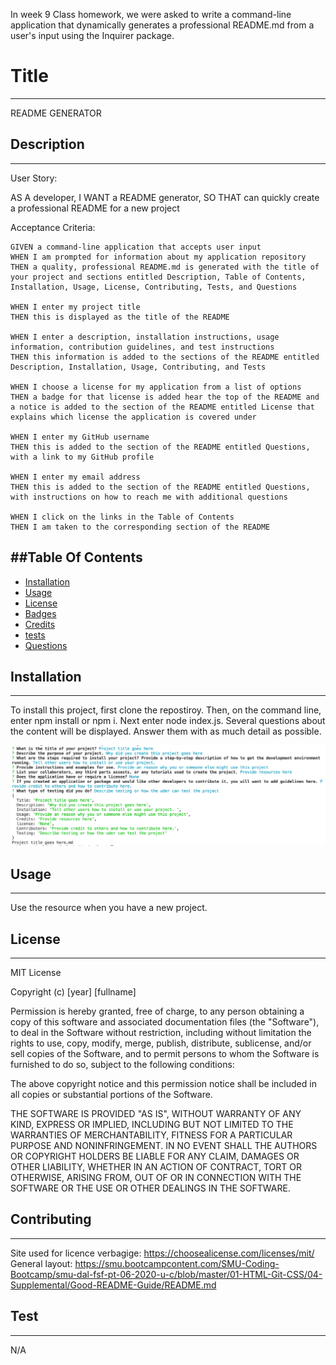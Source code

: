 In week 9 Class homework, we were asked to write a command-line application that dynamically generates a professional README.md from a user's input using the Inquirer package. 

# Title
---
 README GENERATOR 

## Description
---

User Story: 

AS A developer, I WANT a README generator, SO THAT can quickly create a professional README for a new project

Acceptance Criteria:

    GIVEN a command-line application that accepts user input
    WHEN I am prompted for information about my application repository
    THEN a quality, professional README.md is generated with the title of your project and sections entitled Description, Table of Contents, Installation, Usage, License, Contributing, Tests, and Questions
    
    WHEN I enter my project title
    THEN this is displayed as the title of the README
    
    WHEN I enter a description, installation instructions, usage information, contribution guidelines, and test instructions
    THEN this information is added to the sections of the README entitled Description, Installation, Usage, Contributing, and Tests
    
    WHEN I choose a license for my application from a list of options
    THEN a badge for that license is added hear the top of the README and a notice is added to the section of the README entitled License that explains which license the application is covered under

    WHEN I enter my GitHub username
    THEN this is added to the section of the README entitled Questions, with a link to my GitHub profile

    WHEN I enter my email address
    THEN this is added to the section of the README entitled Questions, with instructions on how to reach me with additional questions

    WHEN I click on the links in the Table of Contents
    THEN I am taken to the corresponding section of the README

##Table Of Contents 
---
* [Installation](Installation)
* [Usage](Usage)
* [License](License)
* [Badges](Badges)
* [Credits](Credits)
* [tests](tests)
* [Questions](Questions)
    
## Installation
---
To install this project, first clone the repostiroy. Then, on the command line, enter npm install or npm i. Next enter node index.js. Several questions about the content will be displayed. Answer them with as much detail as possible.

<img src="commandLine.png" alt="commandLineQuestions Screenshot">

## Usage
---
Use the resource when you have a new project. 

## License
---
MIT License

Copyright (c) [year] [fullname]

Permission is hereby granted, free of charge, to any person obtaining a copy
of this software and associated documentation files (the "Software"), to deal
in the Software without restriction, including without limitation the rights
to use, copy, modify, merge, publish, distribute, sublicense, and/or sell
copies of the Software, and to permit persons to whom the Software is
furnished to do so, subject to the following conditions:

The above copyright notice and this permission notice shall be included in all
copies or substantial portions of the Software.

THE SOFTWARE IS PROVIDED "AS IS", WITHOUT WARRANTY OF ANY KIND, EXPRESS OR
IMPLIED, INCLUDING BUT NOT LIMITED TO THE WARRANTIES OF MERCHANTABILITY,
FITNESS FOR A PARTICULAR PURPOSE AND NONINFRINGEMENT. IN NO EVENT SHALL THE
AUTHORS OR COPYRIGHT HOLDERS BE LIABLE FOR ANY CLAIM, DAMAGES OR OTHER
LIABILITY, WHETHER IN AN ACTION OF CONTRACT, TORT OR OTHERWISE, ARISING FROM,
OUT OF OR IN CONNECTION WITH THE SOFTWARE OR THE USE OR OTHER DEALINGS IN THE
SOFTWARE. 

## Contributing 
---
Site used for licence verbagige: https://choosealicense.com/licenses/mit/
General layout: https://smu.bootcampcontent.com/SMU-Coding-Bootcamp/smu-dal-fsf-pt-06-2020-u-c/blob/master/01-HTML-Git-CSS/04-Supplemental/Good-README-Guide/README.md

## Test
---
N/A